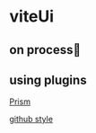 # viteUi
## on process🧰

## using plugins
[Prism](prismjs.com)

[github style](github.com/sindresorhus/github-markdown-css)


